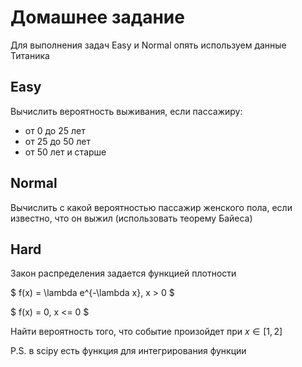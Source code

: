 # Домашнее задание

Для выполнения задач Easy и Normal опять используем данные Титаника

## Easy

Вычислить вероятность выживания, если пассажиру:

- от 0 до 25 лет
- от 25 до 50 лет
- от 50 лет и старше

## Normal

Вычислить с какой вероятностью пассажир женского пола, если известно, что он выжил (использовать теорему Байеса)

## Hard

Закон распределения задается функцией плотности

$ f(x) = \lambda e^{-\lambda x}, x > 0 $

$ f(x) = 0, x <= 0 $

Найти вероятность того, что событие произойдет при $x \in [1, 2]$

P.S. в scipy есть функция для интегрирования функции
